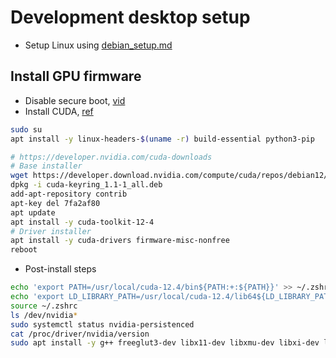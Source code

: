 # Development desktop setup

- Setup Linux using [debian_setup.md](./debian_setup.md)

## Install GPU firmware
- Disable secure boot, [vid](https://www.youtube.com/watch?v=js_Xoa0f8zM)
- Install CUDA, [ref](https://docs.nvidia.com/cuda/cuda-installation-guide-linux/index.html#debian)
```bash
sudo su
apt install -y linux-headers-$(uname -r) build-essential python3-pip

# https://developer.nvidia.com/cuda-downloads
# Base installer
wget https://developer.download.nvidia.com/compute/cuda/repos/debian12/x86_64/cuda-keyring_1.1-1_all.deb
dpkg -i cuda-keyring_1.1-1_all.deb
add-apt-repository contrib
apt-key del 7fa2af80
apt update
apt install -y cuda-toolkit-12-4
# Driver installer
apt install -y cuda-drivers firmware-misc-nonfree
reboot
```

- Post-install steps
```bash
echo 'export PATH=/usr/local/cuda-12.4/bin${PATH:+:${PATH}}' >> ~/.zshrc
echo 'export LD_LIBRARY_PATH=/usr/local/cuda-12.4/lib64${LD_LIBRARY_PATH:+:${LD_LIBRARY_PATH}}' >> ~/.zshrc
source ~/.zshrc
ls /dev/nvidia*
sudo systemctl status nvidia-persistenced
cat /proc/driver/nvidia/version
sudo apt install -y g++ freeglut3-dev libx11-dev libxmu-dev libxi-dev libglu1-mesa-dev libfreeimage-dev libglfw3-dev
```
